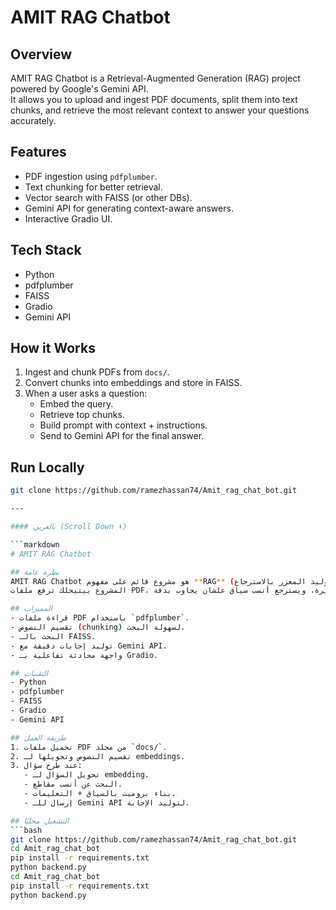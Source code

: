 # AMIT RAG Chatbot

## Overview
AMIT RAG Chatbot is a Retrieval-Augmented Generation (RAG) project powered by Google's Gemini API.  
It allows you to upload and ingest PDF documents, split them into text chunks, and retrieve the most relevant context to answer your questions accurately.

## Features
- PDF ingestion using `pdfplumber`.
- Text chunking for better retrieval.
- Vector search with FAISS (or other DBs).
- Gemini API for generating context-aware answers.
- Interactive Gradio UI.

## Tech Stack
- Python
- pdfplumber
- FAISS
- Gradio
- Gemini API

## How it Works
1. Ingest and chunk PDFs from `docs/`.
2. Convert chunks into embeddings and store in FAISS.
3. When a user asks a question:
   - Embed the query.
   - Retrieve top chunks.
   - Build prompt with context + instructions.
   - Send to Gemini API for the final answer.

## Run Locally
```bash
git clone https://github.com/ramezhassan74/Amit_rag_chat_bot.git

---

#### بالعربي (Scroll Down ⬇️)

```markdown
# AMIT RAG Chatbot

## نظرة عامة
AMIT RAG Chatbot هو مشروع قائم على مفهوم **RAG** (التوليد المعزز بالاسترجاع) باستخدام واجهة Gemini API من Google.  
المشروع بيتيحلك ترفع ملفات PDF، يقسم النصوص لقطع صغيرة، ويسترجع أنسب سياق علشان يجاوب بدقة.

## المميزات
- قراءة ملفات PDF باستخدام `pdfplumber`.
- تقسيم النصوص (chunking) لسهولة البحث.
- البحث بالـ FAISS.
- توليد إجابات دقيقة مع Gemini API.
- واجهة محادثة تفاعلية بـ Gradio.

## التقنيات
- Python
- pdfplumber
- FAISS
- Gradio
- Gemini API

## طريقة العمل
1. تحميل ملفات PDF من مجلد `docs/`.
2. تقسيم النصوص وتحويلها لـ embeddings.
3. عند طرح سؤال:
   - تحويل السؤال لـ embedding.
   - البحث عن أنسب مقاطع.
   - بناء برومبت بالسياق + التعليمات.
   - إرسال للـ Gemini API لتوليد الإجابة.

## التشغيل محليًا
```bash
git clone https://github.com/ramezhassan74/Amit_rag_chat_bot.git
cd Amit_rag_chat_bot
pip install -r requirements.txt
python backend.py
cd Amit_rag_chat_bot
pip install -r requirements.txt
python backend.py
